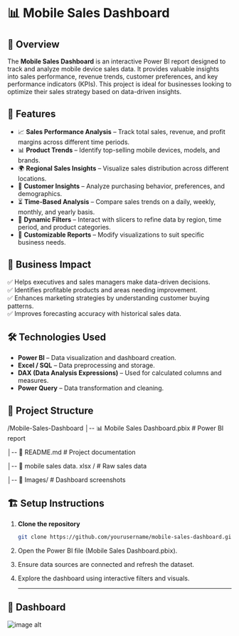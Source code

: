 # 📊 Mobile Sales Dashboard  

## 📝 Overview  
The **Mobile Sales Dashboard** is an interactive Power BI report designed to track and analyze mobile device sales data. It provides valuable insights into sales performance, revenue trends, customer preferences, and key performance indicators (KPIs). This project is ideal for businesses looking to optimize their sales strategy based on data-driven insights.  

## 🚀 Features  
- 📈 **Sales Performance Analysis** – Track total sales, revenue, and profit margins across different time periods.  
- 📊 **Product Trends** – Identify top-selling mobile devices, models, and brands.  
- 🌍 **Regional Sales Insights** – Visualize sales distribution across different locations.  
- 🛒 **Customer Insights** – Analyze purchasing behavior, preferences, and demographics.  
- ⏳ **Time-Based Analysis** – Compare sales trends on a daily, weekly, monthly, and yearly basis.  
- 🔄 **Dynamic Filters** – Interact with slicers to refine data by region, time period, and product categories.  
- 📌 **Customizable Reports** – Modify visualizations to suit specific business needs.  

## 🎯 Business Impact  
✅ Helps executives and sales managers make data-driven decisions.  
✅ Identifies profitable products and areas needing improvement.  
✅ Enhances marketing strategies by understanding customer buying patterns.  
✅ Improves forecasting accuracy with historical sales data.  

## 🛠️ Technologies Used  
- **Power BI** – Data visualization and dashboard creation.  
- **Excel / SQL** – Data preprocessing and storage.  
- **DAX (Data Analysis Expressions)** – Used for calculated columns and measures.  
- **Power Query** – Data transformation and cleaning.  

## 📂 Project Structure  
/Mobile-Sales-Dashboard │-- 📊 Mobile Sales Dashboard.pbix # Power BI report

│-- 📄 README.md # Project documentation

│-- 📁 mobile sales data. xlsx / # Raw sales data 

│-- 📁 Images/ # Dashboard screenshots


## 🏗️ Setup Instructions  
1. **Clone the repository**  
   ```sh
   git clone https://github.com/yourusername/mobile-sales-dashboard.git

2. Open the Power BI file (Mobile Sales Dashboard.pbix).

3. Ensure data sources are connected and refresh the dataset.

4. Explore the dashboard using interactive filters and visuals.

   ---
 ##  📸 Dashboard

   ![image alt](https://github.com/reyansh2002/mobile_sales_dasboard-/blob/main/dashboard.png)
